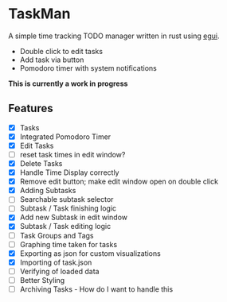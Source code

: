 # TaskMan
A simple time tracking TODO manager written in rust using [egui](https://github.com/emilk/egui).

- Double click to edit tasks
- Add task via button
- Pomodoro timer with system notifications

**This is currently a work in progress**

## Features
- [x] Tasks
- [x] Integrated Pomodoro Timer
- [x] Edit Tasks
- [ ] reset task times in edit window?
- [x] Delete Tasks
- [x] Handle Time Display correctly
- [x] Remove edit button; make edit window open on double click
- [x] Adding Subtasks
- [ ] Searchable subtask selector
- [ ] Subtask / Task finishing logic
- [x] Add new Subtask in edit window
- [x] Subtask / Task editing logic
- [ ] Task Groups and Tags
- [ ] Graphing time taken for tasks
- [x] Exporting as json for custom visualizations
- [x] Importing of task.json
- [ ] Verifying of loaded data
- [ ] Better Styling
- [ ] Archiving Tasks - How do I want to handle this
